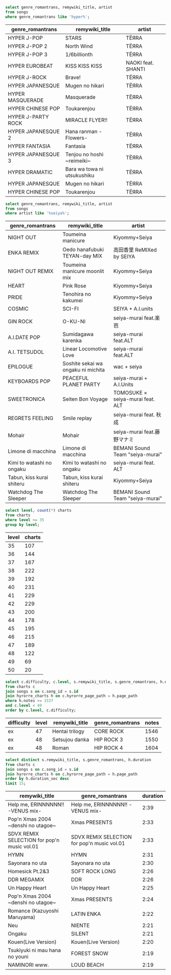 ```sql
select genre_romantrans, remywiki_title, artist
from songs
where genre_romantrans like 'hyper%';
```
|  genre_romantrans  |       remywiki_title        |       artist       |
|--------------------|-----------------------------|--------------------|
| HYPER J-POP        | STARS                       | TЁЯRA              |
| HYPER J-POP 2      | North Wind                  | TЁЯRA              |
| HYPER J-POP 3      | 1/6billionth                | TЁЯRA              |
| HYPER EUROBEAT     | KISS KISS KISS              | NAOKI feat. SHANTI |
| HYPER J-ROCK       | Brave!                      | TЁЯRA              |
| HYPER JAPANESQUE   | Mugen no hikari             | TЁЯRA              |
| HYPER MASQUERADE   | Masquerade                  | TЁЯRA              |
| HYPER CHINESE POP  | Toukarenjou                 | TЁЯRA              |
| HYPER J-PARTY ROCK | MIRACLE FLYER!!             | TЁЯRA              |
| HYPER JAPANESQUE 2 | Hana ranman -Flowers-       | TЁЯRA              |
| HYPER FANTASIA     | Fantasia                    | TЁЯRA              |
| HYPER JAPANESQUE 3 | Tenjou no hoshi ~reimeiki~  | TЁЯRA              |
| HYPER DRAMATIC     | Bara wa towa ni utsukushiku | TЁЯRA              |
| HYPER JAPANESQUE   | Mugen no hikari             | TЁЯRA              |
| HYPER CHINESE POP  | Toukarenjou                 | TЁЯRA              |



```sql
select genre_romantrans, remywiki_title, artist
from songs
where artist like '%seiya%';
```
|     genre_romantrans      |           remywiki_title           |              artist              |
|---------------------------|------------------------------------|----------------------------------|
| NIGHT OUT                 | Toumeina manicure                  | Kiyommy+Seiya                    |
| ENKA REMIX                | Oedo hanafubuki TEYAN-day MIX      | 高田香里 ReMIXed by SEIYA            |
| NIGHT OUT REMIX           | Toumeina manicure moonlit mix      | Kiyommy+Seiya                    |
| HEART                     | Pink Rose                          | Kiyommy+Seiya                    |
| PRIDE                     | Tenohira no kakumei                | Kiyommy+Seiya                    |
| COSMIC                    | SCI-FI                             | SEIYA + A.I.units                |
| GIN ROCK                  | O-KU-NI                            | seiya-murai feat.楽芭              |
| A.I.DATE POP              | Sumidagawa karenka                 | seiya-murai feat.ALT             |
| A.I. TETSUDOL             | Linear Locomotive Love             | seiya-murai feat.ALT             |
| EPILOGUE                  | Soshite sekai wa ongaku ni michita | wac + seiya                      |
| KEYBOARDS POP             | PEACEFUL PLANET PARTY              | seiya-murai + A.I.Units          |
| SWEETRONICA               | Seiten Bon Voyage                  | TOMOSUKE × seiya-murai feat. ALT |
| REGRETS FEELING           | Smile replay                       | seiya-murai feat. 秋成             |
| Mohair                    | Mohair                             | seiya-murai feat.藤野マナミ           |
| Limone di macchina        | Limone di macchina                 | BEMANI Sound Team "seiya-murai"  |
| Kimi to watashi no ongaku | Kimi to watashi no ongaku          | seiya-murai feat. ALT            |
| Tabun, kiss kurai shiteru | Tabun, kiss kurai shiteru          | Kiyommy+Seiya                    |
| Watchdog The Sleeper      | Watchdog The Sleeper               | BEMANI Sound Team "seiya-murai"  |



```sql
select level, count(*) charts
from charts
where level >= 35
group by level;
```
| level | charts |
|-------|--------|
| 35    | 107    |
| 36    | 144    |
| 37    | 167    |
| 38    | 222    |
| 39    | 192    |
| 40    | 231    |
| 41    | 229    |
| 42    | 229    |
| 43    | 200    |
| 44    | 178    |
| 45    | 195    |
| 46    | 215    |
| 47    | 189    |
| 48    | 122    |
| 49    | 69     |
| 50    | 20     |



```sql
select c.difficulty, c.level, s.remywiki_title, s.genre_romantrans, h.notes
from charts c
join songs s on c.song_id = s.id
join hyrorre_charts h on c.hyrorre_page_path = h.page_path
where h.notes >= 1537
and c.level < 49
order by c.level, c.difficulty;
```
| difficulty | level | remywiki_title | genre_romantrans | notes |
|------------|-------|----------------|------------------|-------|
| ex         | 47    | Hentai trilogy | CORE ROCK        | 1546  |
| ex         | 48    | Setsujou danka | HIP ROCK 3       | 1550  |
| ex         | 48    | Roman          | HIP ROCK 4       | 1604  |



```sql
select distinct s.remywiki_title, s.genre_romantrans, h.duration
from charts c
join songs s on c.song_id = s.id
join hyrorre_charts h on c.hyrorre_page_path = h.page_path
order by h.duration_sec desc
limit 15;
```
|               remywiki_title                |              genre_romantrans               | duration |
|---------------------------------------------|---------------------------------------------|----------|
| Help me, ERINNNNNN!! -VENUS mix-            | Help me, ERINNNNNN!! -VENUS mix-            | 2:39     |
| Pop'n Xmas 2004 ~denshi no utagoe~          | Xmas PRESENTS                               | 2:33     |
| SDVX REMIX SELECTION for pop'n music vol.01 | SDVX REMIX SELECTION for pop'n music vol.01 | 2:33     |
| HYMN                                        | HYMN                                        | 2:31     |
| Sayonara no uta                             | Sayonara no uta                             | 2:30     |
| Homesick Pt.2&3                             | SOFT ROCK LONG                              | 2:26     |
| DDR MEGAMIX                                 | DDR                                         | 2:26     |
| Un Happy Heart                              | Un Happy Heart                              | 2:25     |
| Pop'n Xmas 2004 ~denshi no utagoe~          | Xmas PRESENTS                               | 2:24     |
| Romance (Kazuyoshi Maruyama)                | LATIN ENKA                                  | 2:22     |
| Neu                                         | NIENTE                                      | 2:21     |
| Ongaku                                      | SILENT                                      | 2:21     |
| Kouen(Live Version)                         | Kouen(Live Version)                         | 2:20     |
| Tsukiyuki ni mau hana no youni              | FOREST SNOW                                 | 2:19     |
| NAMINORI www.                               | LOUD BEACH                                  | 2:19     |
